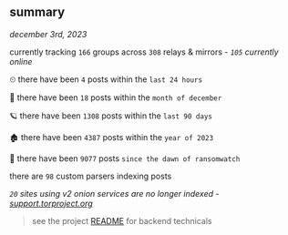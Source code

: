
## summary
_december 3rd, 2023_

currently tracking `166` groups across `308` relays & mirrors - _`105` currently online_

⏲ there have been `4` posts within the `last 24 hours`

🦈 there have been `18` posts within the `month of december`

🪐 there have been `1308` posts within the `last 90 days`

🏚 there have been `4387` posts within the `year of 2023`

🦕 there have been `9077` posts `since the dawn of ransomwatch`

there are `98` custom parsers indexing posts

_`20` sites using v2 onion services are no longer indexed - [support.torproject.org](https://support.torproject.org/onionservices/v2-deprecation/)_

> see the project [README](https://github.com/joshhighet/ransomwatch#ransomwatch--) for backend technicals

